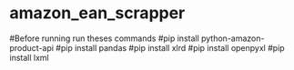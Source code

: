 # amazon_ean_scrapper

#Before running run theses commands
#pip install python-amazon-product-api
#pip install pandas
#pip install xlrd
#pip install openpyxl
#pip install lxml


